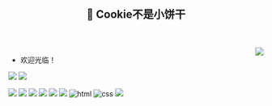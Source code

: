<h2 align="center">🍪 Cookie不是小饼干 </h2>
<br />

<br />


<img align="right" src="https://github-readme-stats.vercel.app/api?username=yangrudan&show_icons=true&icon_color=CE1D2D&text_color=718096&bg_color=ffffff&hide_title=true" />

- 欢迎光临！

[![](https://img.shields.io/badge/知乎-新战鲸-red.svg)](https://www.zhihu.com/people/da-yu-hai-tang-15-70)
[![](https://img.shields.io/badge/CSDN-天空是什么颜色-blue.svg)](https://blog.csdn.net/weixin_41808500)

![](https://img.shields.io/badge/Python-red?style=flat-square&logo=python) 
![](https://img.shields.io/badge/QT-blue?style=flat-square&logo=QT) 
![](https://img.shields.io/badge/LabVIEW-blue?style=flat-square&logo=LabVIEW) 
![](https://img.shields.io/badge/C++-red?style=flat-square&logo=C) 
![](https://img.shields.io/badge/Rust-blue?style=flat-square&logo=Rust) 
![](https://img.shields.io/badge/go-red?style=flat-square&logo=go) 
![html](https://img.shields.io/badge/-html-E34F26?style=flat-square&logo=html5&logoColor=white)
![css](https://img.shields.io/badge/-css-1572B6?style=flat-square&logo=css3)
![](https://img.shields.io/badge/JavaScript-red?style=flat-square&logo=javascript) 
